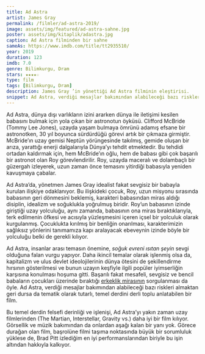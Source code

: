 ```yaml
---
title: Ad Astra
artist: James Gray
permalink: /filmler/ad-astra-2019/
image: assets/img/featured/ad-astra-sahne.jpg
poster: assets/img/kitaplik/adastra.jpg
caption: Ad Astra filminden bir sahne
sameAs: https://www.imdb.com/title/tt2935510/
year: 2019
duration: 123
imdb: 7.0
genre: Bilimkurgu, Dram
stars: ★★★★☆
type: film
tags: [Bilimkurgu, Dram]
description: James Gray ’in yönettiği Ad Astra filminin eleştirisi.
snippet: Ad Astra, verdiği mesajlar bakımından alabileceği bazı riskleri almaktan geri dursa da tematik olarak tutarlı, temel derdini derli toplu anlatabilen bir film.
--- 
```


Ad Astra, dünya dışı varlıkların izini ararken dünya ile iletişimi kesilen babasını bulmak için yola çıkan bir astronotun öyküsü. Clifford McBride (Tommy Lee Jones), uzayda yaşam bulmaya ömrünü adamış efsane bir astronotken, 30 yıl boyunca sürdürdüğü görevi artık bir çıkmaza girmiştir. McBride’ın uzay gemisi Neptün yörüngesinde takılmış, gemide oluşan bir arıza, yarattığı enerji dalgalarıyla Dünya’yı tehdit etmektedir. Bu tehdidi ortadan kaldırmak için, hem McBride’ın oğlu, hem de babası gibi çok başarılı bir astronot olan Roy görevlendirilir. Roy, uzayda maceralı ve dolambaçlı bir güzergah izleyerek, uzun zaman önce temasını yitirdiği babasıyla yeniden kavuşmaya çabalar. 

Ad Astra’da, yönetmen James Gray idealist fakat sevgisiz bir babayla kurulan ilişkiye odaklanıyor. Bu ilişkideki çocuk, Roy, uzun misyonu sırasında babasının geri dönmesini beklemiş, karakteri babasından miras aldığı disiplin, idealizm ve soğuklukla yoğrulmuş biridir. Roy’un babasının izinde giriştiği uzay yolculuğu, aynı zamanda, babasının ona miras bıraktıklarıyla, terk edilmenin öfkesi ve acısıyla yüzleşmesini içeren içsel bir yolculuk olarak kurgulanmış. Çocuklukta kırılmış bir benliğin onarılması, karakterimizin sağlıksız yönlerini tanımamıza kapı aralayacak ebeveynin izinde böyle bir yolculuğu belki de gerekli kılıyor.

Ad Astra, insanlar arası temasın önemine, _soğuk evreni ısıtan şeyin_ sevgi olduğuna falan vurgu yapıyor. Daha ikincil temalar olarak işlenmiş olsa da, kapitalizm ve ulus devlet ideolojilerinin dünya ötesini de şekillendirme hırsının gösterilmesi ve bunun uzayın keşfiyle ilgili popüler iyimserliğin karşısına konulması hoşuma gitti. Başarılı fakat mesafeli, sevgisiz ve bencil babaların çocukları üzerinde bıraktığı [erkeklik mirasının](https://www.nytimes.com/2019/09/19/movies/ad-astra-review-brad-pitt.html?referrer=google_kp) sorgulanması da öyle. Ad Astra, verdiği mesajlar bakımından alabileceği bazı riskleri almaktan geri dursa da tematik olarak tutarlı, temel derdini derli toplu anlatabilen bir film. 

Bu temel derdin felsefi derinliği ve işlenişi, Ad Astra’yı yakın zaman uzay filmlerinden (The Martian, Interstellar, Gravity vs.) daha iyi bir film kılıyor. Görsellik ve müzik bakımından da onlardan aşağı kalan bir yanı yok. Görece durağan olan film, başrolüne filmi taşıma noktasında büyük bir sorumluluk yüklese de, Brad Pitt izlediğim en iyi performanslarından biriyle bu işin altından hakkıyla kalkıyor. 



